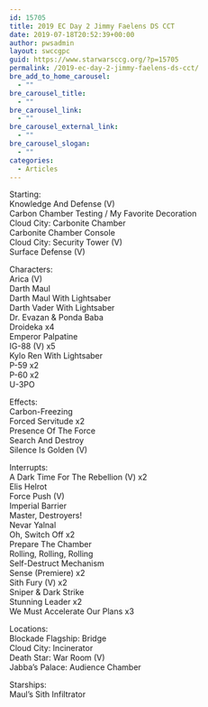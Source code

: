 ```yaml
---
id: 15705
title: 2019 EC Day 2 Jimmy Faelens DS CCT
date: 2019-07-18T20:52:39+00:00
author: pwsadmin
layout: swccgpc
guid: https://www.starwarsccg.org/?p=15705
permalink: /2019-ec-day-2-jimmy-faelens-ds-cct/
bre_add_to_home_carousel:
  - ""
bre_carousel_title:
  - ""
bre_carousel_link:
  - ""
bre_carousel_external_link:
  - ""
bre_carousel_slogan:
  - ""
categories:
  - Articles
---
```

Starting:  
Knowledge And Defense (V)  
Carbon Chamber Testing / My Favorite Decoration  
Cloud City: Carbonite Chamber  
Carbonite Chamber Console  
Cloud City: Security Tower (V)  
Surface Defense (V)

Characters:  
Arica (V)  
Darth Maul  
Darth Maul With Lightsaber  
Darth Vader With Lightsaber  
Dr. Evazan & Ponda Baba  
Droideka x4  
Emperor Palpatine  
IG-88 (V) x5  
Kylo Ren With Lightsaber  
P-59 x2  
P-60 x2  
U-3PO

Effects:  
Carbon-Freezing  
Forced Servitude x2  
Presence Of The Force  
Search And Destroy  
Silence Is Golden (V)

Interrupts:  
A Dark Time For The Rebellion (V) x2  
Elis Helrot  
Force Push (V)  
Imperial Barrier  
Master, Destroyers!  
Nevar Yalnal  
Oh, Switch Off x2  
Prepare The Chamber  
Rolling, Rolling, Rolling  
Self-Destruct Mechanism  
Sense (Premiere) x2  
Sith Fury (V) x2  
Sniper & Dark Strike  
Stunning Leader x2  
We Must Accelerate Our Plans x3

Locations:  
Blockade Flagship: Bridge  
Cloud City: Incinerator  
Death Star: War Room (V)  
Jabba&#8217;s Palace: Audience Chamber

Starships:  
Maul&#8217;s Sith Infiltrator